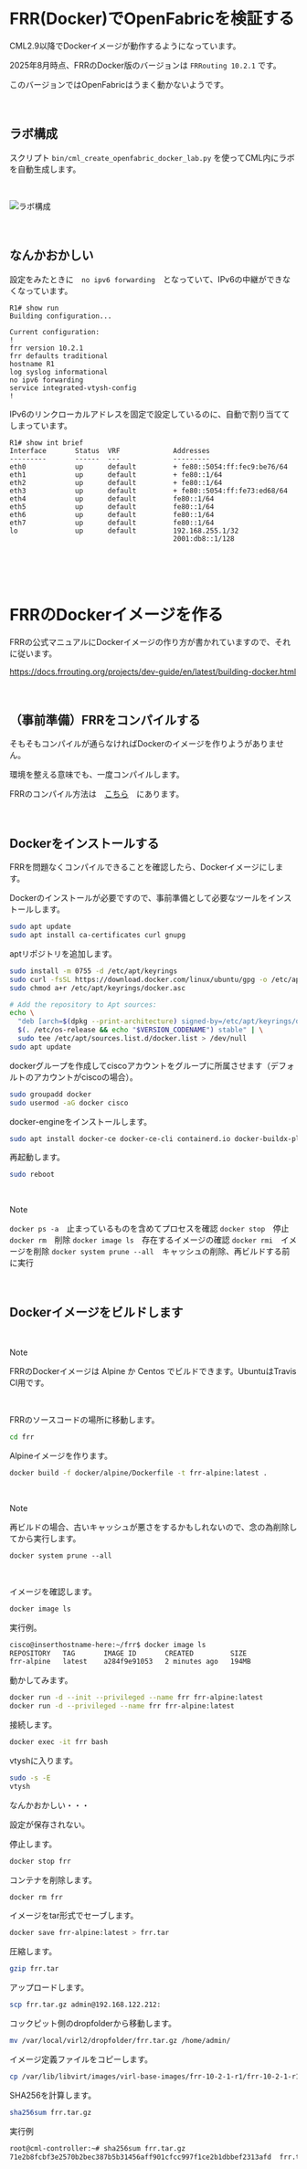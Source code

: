 # FRR(Docker)でOpenFabricを検証する

CML2.9以降でDockerイメージが動作するようになっています。

2025年8月時点、FRRのDocker版のバージョンは `FRRouting 10.2.1` です。

このバージョンではOpenFabricはうまく動かないようです。

<br>

## ラボ構成

スクリプト `bin/cml_create_openfabric_docker_lab.py` を使ってCML内にラボを自動生成します。

<br>

![ラボ構成](/assets/openfabric_docker_lab.png)

<br>

## なんかおかしい

設定をみたときに　`no ipv6 forwarding`　となっていて、IPv6の中継ができなくなっています。

```text
R1# show run
Building configuration...

Current configuration:
!
frr version 10.2.1
frr defaults traditional
hostname R1
log syslog informational
no ipv6 forwarding
service integrated-vtysh-config
!
```

IPv6のリンクローカルアドレスを固定で設定しているのに、自動で割り当ててしまっています。

```text
R1# show int brief
Interface       Status  VRF             Addresses
---------       ------  ---             ---------
eth0            up      default         + fe80::5054:ff:fec9:be76/64
eth1            up      default         + fe80::1/64
eth2            up      default         + fe80::1/64
eth3            up      default         + fe80::5054:ff:fe73:ed68/64
eth4            up      default         fe80::1/64
eth5            up      default         fe80::1/64
eth6            up      default         fe80::1/64
eth7            up      default         fe80::1/64
lo              up      default         192.168.255.1/32
                                        2001:db8::1/128
```

<br><br><br>

# FRRのDockerイメージを作る

FRRの公式マニュアルにDockerイメージの作り方が書かれていますので、それに従います。

https://docs.frrouting.org/projects/dev-guide/en/latest/building-docker.html

<br>

## （事前準備）FRRをコンパイルする

そもそもコンパイルが通らなければDockerのイメージを作りようがありません。

環境を整える意味でも、一度コンパイルします。

FRRのコンパイル方法は　[こちら](/README.create_frr_image.md)　にあります。

<br>

## Dockerをインストールする

FRRを問題なくコンパイルできることを確認したら、Dockerイメージにします。

Dockerのインストールが必要ですので、事前準備として必要なツールをインストールします。

```bash
sudo apt update
sudo apt install ca-certificates curl gnupg
```

aptリポジトリを追加します。

```bash
sudo install -m 0755 -d /etc/apt/keyrings
sudo curl -fsSL https://download.docker.com/linux/ubuntu/gpg -o /etc/apt/keyrings/docker.asc
sudo chmod a+r /etc/apt/keyrings/docker.asc

# Add the repository to Apt sources:
echo \
  "deb [arch=$(dpkg --print-architecture) signed-by=/etc/apt/keyrings/docker.asc] https://download.docker.com/linux/ubuntu \
  $(. /etc/os-release && echo "$VERSION_CODENAME") stable" | \
  sudo tee /etc/apt/sources.list.d/docker.list > /dev/null
sudo apt update
```

dockerグループを作成してciscoアカウントをグループに所属させます（デフォルトのアカウントがciscoの場合）。

```bash
sudo groupadd docker
sudo usermod -aG docker cisco
```

docker-engineをインストールします。

```bash
sudo apt install docker-ce docker-ce-cli containerd.io docker-buildx-plugin docker-compose-plugin
```

再起動します。

```bash
sudo reboot
```

<br>

> [!NOTE]
>
> `docker ps -a`　止まっているものを含めてプロセスを確認
> `docker stop`　停止
> `docker rm`　削除
> `docker image ls`　存在するイメージの確認
> `docker rmi`　イメージを削除
> `docker system prune --all`　キャッシュの削除、再ビルドする前に実行

<br>

## Dockerイメージをビルドします

<br>

> [!NOTE]
>
> FRRのDockerイメージは Alpine か Centos でビルドできます。UbuntuはTravis CI用です。

<br>

FRRのソースコードの場所に移動します。

```bash
cd frr
```

Alpineイメージを作ります。

```bash
docker build -f docker/alpine/Dockerfile -t frr-alpine:latest .
```

<br>

> [!NOTE]
>
> 再ビルドの場合、古いキャッシュが悪さをするかもしれないので、念の為削除してから実行します。
>
> `docker system prune --all`

<br>

イメージを確認します。

```bash
docker image ls
```

実行例。

```bash
cisco@inserthostname-here:~/frr$ docker image ls
REPOSITORY   TAG       IMAGE ID       CREATED         SIZE
frr-alpine   latest    a284f9e91053   2 minutes ago   194MB
```

動かしてみます。

```bash
docker run -d --init --privileged --name frr frr-alpine:latest
docker run -d --privileged --name frr frr-alpine:latest
```

接続します。

```bash
docker exec -it frr bash
```

vtyshに入ります。

```bash
sudo -s -E
vtysh
```

なんかおかしい・・・

設定が保存されない。


停止します。

```bash
docker stop frr
```

コンテナを削除します。

```bash
docker rm frr
```

イメージをtar形式でセーブします。

```bash
docker save frr-alpine:latest > frr.tar
```

圧縮します。

```bash
gzip frr.tar
```

アップロードします。

```bash
scp frr.tar.gz admin@192.168.122.212:
```

コックピット側のdropfolderから移動します。

```bash
mv /var/local/virl2/dropfolder/frr.tar.gz /home/admin/
```

イメージ定義ファイルをコピーします。

```bash
cp /var/lib/libvirt/images/virl-base-images/frr-10-2-1-r1/frr-10-2-1-r1.yaml .
```

SHA256を計算します。

```bash
sha256sum frr.tar.gz
```

実行例

```bash
root@cml-controller:~# sha256sum frr.tar.gz
71e2b8fcbf3e2570b2bec387b5b31456aff901cfcc997f1ce2b1dbbef2313afd  frr.tar.gz
```
